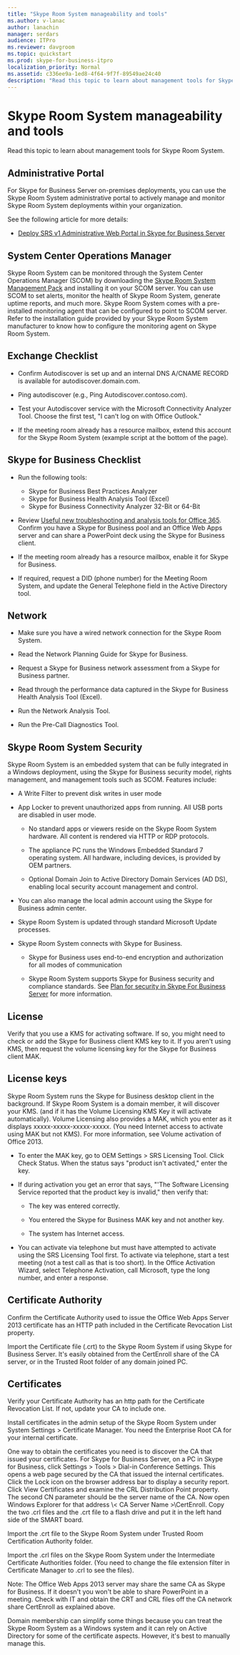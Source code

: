 ```yaml
---
title: "Skype Room System manageability and tools"
ms.author: v-lanac
author: lanachin
manager: serdars
audience: ITPro
ms.reviewer: davgroom
ms.topic: quickstart
ms.prod: skype-for-business-itpro
localization_priority: Normal
ms.assetid: c336ee9a-1ed8-4f64-9f7f-89549ae24c40
description: "Read this topic to learn about management tools for Skype Room System."
---
```


# Skype Room System manageability and tools
 
Read this topic to learn about management tools for Skype Room System.
  
## Administrative Portal

For Skype for Business Server on-premises deployments, you can use the Skype Room System administrative portal to actively manage and monitor Skype Room System deployments within your organization.
  
See the following article for more details:
  
- [Deploy SRS v1 Administrative Web Portal in Skype for Business Server](../deploy-conferencing/room-system-v1-administrative-web-portal.md)
    
## System Center Operations Manager

Skype Room System can be monitored through the System Center Operations Manager (SCOM) by downloading the [Skype Room System Management Pack](https://www.microsoft.com/download/details.aspx?id=42320) and installing it on your SCOM server. You can use SCOM to set alerts, monitor the health of Skype Room System, generate uptime reports, and much more. Skype Room System comes with a pre-installed monitoring agent that can be configured to point to SCOM server. Refer to the installation guide provided by your Skype Room System manufacturer to know how to configure the monitoring agent on Skype Room System.
  
## Exchange Checklist

- Confirm Autodiscover is set up and an internal DNS A/CNAME RECORD is available for autodiscover.domain.com.
    
- Ping autodiscover (e.g., Ping Autodiscover.contoso.com).
    
- Test your Autodiscover service with the Microsoft Connectivity Analyzer Tool. Choose the first test, "I can't log on with Office Outlook."
    
- If the meeting room already has a resource mailbox, extend this account for the Skype Room System (example script at the bottom of the page).
    
## Skype for Business Checklist

- Run the following tools:
    
  - Skype for Business Best Practices Analyzer     
  - Skype for Business Health Analysis Tool (Excel)    
  - Skype for Business Connectivity Analyzer 32-Bit or 64-Bit
    
- Review [Useful new troubleshooting and analysis tools for Office 365](https://blogs.technet.microsoft.com/educloud/2013/08/13/useful-new-troubleshooting-and-analysis-tools-for-office-365/). Confirm you have a Skype for Business pool and an Office Web Apps server and can share a PowerPoint deck using the Skype for Business client.
    
- If the meeting room already has a resource mailbox, enable it for Skype for Business.
    
- If required, request a DID (phone number) for the Meeting Room System, and update the General Telephone field in the Active Directory tool.
    
## Network

- Make sure you have a wired network connection for the Skype Room System.
    
- Read the Network Planning Guide for Skype for Business.
    
- Request a Skype for Business network assessment from a Skype for Business partner.
    
- Read through the performance data captured in the Skype for Business Health Analysis Tool (Excel).
    
- Run the Network Analysis Tool.
    
- Run the Pre-Call Diagnostics Tool.
    
## Skype Room System Security

Skype Room System is an embedded system that can be fully integrated in a Windows deployment, using the Skype for Business security model, rights management, and management tools such as SCOM. Features include:
  
- A Write Filter to prevent disk writes in user mode 
    
- App Locker to prevent unauthorized apps from running. All USB ports are disabled in user mode.
    
  - No standard apps or viewers reside on the Skype Room System hardware. All content is rendered via HTTP or RDP protocols.
    
  - The appliance PC runs the Windows Embedded Standard 7 operating system. All hardware, including devices, is provided by OEM partners.
    
  - Optional Domain Join to Active Directory Domain Services (AD DS), enabling local security account management and control.
    
- You can also manage the local admin account using the Skype for Business admin center.
    
- Skype Room System is updated through standard Microsoft Update processes.
    
- Skype Room System connects with Skype for Business.
    
  - Skype for Business uses end-to-end encryption and authorization for all modes of communication
    
  - Skype Room System supports Skype for Business security and compliance standards. See [Plan for security in Skype For Business Server](../../plan-your-deployment/security/security.md) for more information.
    
## License

Verify that you use a KMS for activating software. If so, you might need to check or add the Skype for Business client KMS key to it. If you aren't using KMS, then request the volume licensing key for the Skype for Business client MAK.
  
## License keys

Skype Room System runs the Skype for Business desktop client in the background. If Skype Room System is a domain member, it will discover your KMS. (and if it has the Volume Licensing KMS Key it will activate automatically). Volume Licensing also provides a MAK, which you enter as it displays xxxxx-xxxxx-xxxxx-xxxxx. (You need Internet access to activate using MAK but not KMS). For more information, see Volume activation of Office 2013.
  
- To enter the MAK key, go to OEM Settings \> SRS Licensing Tool. Click Check Status. When the status says "product isn't activated," enter the key.
    
- If during activation you get an error that says, "'The Software Licensing Service reported that the product key is invalid," then verify that:
    
  - The key was entered correctly.
    
  - You entered the Skype for Business MAK key and not another key.
    
  - The system has Internet access.
    
- You can activate via telephone but must have attempted to activate using the SRS Licensing Tool first. To activate via telephone, start a test meeting (not a test call as that is too short). In the Office Activation Wizard, select Telephone Activation, call Microsoft, type the long number, and enter a response.
    
## Certificate Authority

Confirm the Certificate Authority used to issue the Office Web Apps Server 2013 certificate has an HTTP path included in the Certificate Revocation List property.
  
Import the Certificate file (.crt) to the Skype Room System if using Skype for Business Server. It's easily obtained from the CertEnroll share of the CA server, or in the Trusted Root folder of any domain joined PC.
  
## Certificates

Verify your Certificate Authority has an http path for the Certificate Revocation List. If not, update your CA to include one.
  
Install certificates in the admin setup of the Skype Room System under System Settings \> Certificate Manager. You need the Enterprise Root CA for your internal certificate.
  
One way to obtain the certificates you need is to discover the CA that issued your certificates. For Skype for Business Server, on a PC in Skype for Business, click Settings \> Tools \> Dial-in Conference Settings. This opens a web page secured by the CA that issued the internal certificates. Click the Lock icon on the browser address bar to display a security report. Click View Certificates and examine the CRL Distribution Point property. The second CN parameter should be the server name of the CA. Now open Windows Explorer for that address \\\< CA Server Name \>\CertEnroll. Copy the two .crl files and the .crt file to a flash drive and put it in the left hand side of the SMART board.
  
Import the .crt file to the Skype Room System under Trusted Room Certification Authority folder.
  
Import the .crl files on the Skype Room System under the Intermediate Certificate Authorities folder. (You need to change the file extension filter in Certificate Manager to .crl to see the files).
  
Note: The Office Web Apps 2013 server may share the same CA as Skype for Business. If it doesn't you won't be able to share PowerPoint in a meeting. Check with IT and obtain the CRT and CRL files off the CA network share CertEnroll as explained above. 
  
Domain membership can simplify some things because you can treat the Skype Room System as a Windows system and it can rely on Active Directory for some of the certificate aspects. However, it's best to manually manage this.
  


